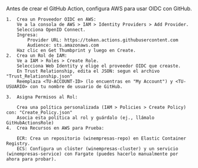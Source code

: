 Antes de crear el GitHub Action, configura AWS para usar OIDC con GitHub.

    1.  Crea un Proveedor OIDC en AWS:
        Ve a la consola de AWS > IAM > Identity Providers > Add Provider.
        Selecciona OpenID Connect.
        Ingresa:
            Provider URL: https://token.actions.githubusercontent.com
            Audience: sts.amazonaws.com
        Haz clic en Get Thumbprint y luego en Create.
    2.  Crea un Rol de IAM:
        Ve a IAM > Roles > Create Role.
        Selecciona Web Identity y elige el proveedor OIDC que creaste.
        En Trust Relationship, edita el JSON: segun el archivo "Trust_Relationship.json"
        Reemplaza <TU-ACCOUNT-ID> (lo encuentras en "My Account") y <TU-USUARIO> con tu nombre de usuario de GitHub.

    3.  Asigna Permisos al Rol:

        Crea una política personalizada (IAM > Policies > Create Policy) con: "Create_Policy.json"
        Asocia esta política al rol y guárdalo (ej., llámalo GitHubActionsRole)
    4.  Crea Recursos en AWS para Prueba:

        ECR: Crea un repositorio (winempresas-repo) en Elastic Container Registry.
        ECS: Configura un clúster (winempresas-cluster) y un servicio (winempresas-service) con Fargate (puedes hacerlo manualmente por ahora para probar).
